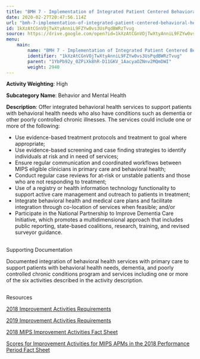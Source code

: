```yaml
---
title: "BMH 7 - Implementation of Integrated Patient Centered Behavioral Health Model"
date: 2020-02-27T20:47:56.114Z
url: "bmh-7-implementation-of-integrated-patient-centered-behavioral-health-model.md"
id: 1kXzAtCGnVOjTwXtyAnniL9FZYw0vs3UsPqdBWRzTvug
source: https://drive.google.com/open?id=1kXzAtCGnVOjTwXtyAnniL9FZYw0vs3UsPqdBWRzTvug
menu:
    main:
        name: "BMH 7 - Implementation of Integrated Patient Centered Behavioral Health Model"
        identifier: "1kXzAtCGnVOjTwXtyAnniL9FZYw0vs3UsPqdBWRzTvug"
        parent: "1YbPb92y_0ZPiXk8hR-D11GKV_1AacyaOZNnv2MQmDWI"
        weight: 2940
---
```









**Activity Weighting**: High

**Subcategory Name**: Behavior and Mental Health

**Description**: Offer integrated behavioral health services to support patients with behavioral health needs who also have conditions such as dementia or other poorly controlled chronic illnesses. The services could include one or more of the following:

* Use evidence-based treatment protocols and treatment to goal where appropriate;
* Use evidence-based screening and case finding strategies to identify individuals at risk and in need of services;
* Ensure regular communication and coordinated workflows between MIPS eligible clinicians in primary care and behavioral health;
* Conduct regular case reviews for at-risk or unstable patients and those who are not responding to treatment;
* Use of a registry or health information technology functionality to support active care management and outreach to patients in treatment;
* Integrate behavioral health and medical care plans and facilitate integration through co-location of services when feasible; and/or
* Participate in the National Partnership to Improve Dementia Care Initiative, which promotes a multidimensional approach that includes public reporting, state-based coalitions, research, training, and revised surveyor guidance.







## 

Supporting Documentation

Documented integration of behavioral health services with primary care to support patients with behavioral health needs, dementia, and poorly controlled chronic conditions program and services including one or more of the six activities described in the activity description.







## 

Resources

[2018 Improvement Activities Requirements](https://qpp.cms.gov/mips/improvement-activities?py=2018)

[2019 Improvement Activities Requirements](https://qpp.cms.gov/mips/improvement-activities?py=2019)

[2018 MIPS Improvement Activities Fact Sheet](https://qpp.cms.gov/resource/2018%20MIPS%20Improvement%20Activities%20Fact%20Sheet)

[Scores for Improvement Activities for MIPS APMs in the 2018 Performance Period Fact Sheet](https://qpp.cms.gov/resource/2018%20MIPS%20APMs%20improvement%20Activities%20scores%20fact%20sheet)

